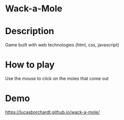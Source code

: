 # Wack-a-Mole

# Description
Game built with web technologies (html, css, javascript)

# How to play
Use the mouse to click on the moles that come out

# Demo
https://lucasborchardt.github.io/wack-a-mole/

